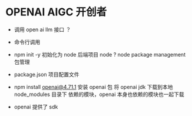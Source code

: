 # OPENAI AIGC 开创者
 - 调用 open ai llm 接口 ？
  - 命令行调用
   - npm init -y  初始化为 node 后端项目
     node ? node package management 包管理
   - package.json  项目配置文件
   - npm install openai@4.71.1 安装 openai 包
     将 openai jdk 下载到本地 node_modules 目录下
     依赖的模块，openai 本身也依赖的模块也一起下载
      
 - openai 提供了 sdk
